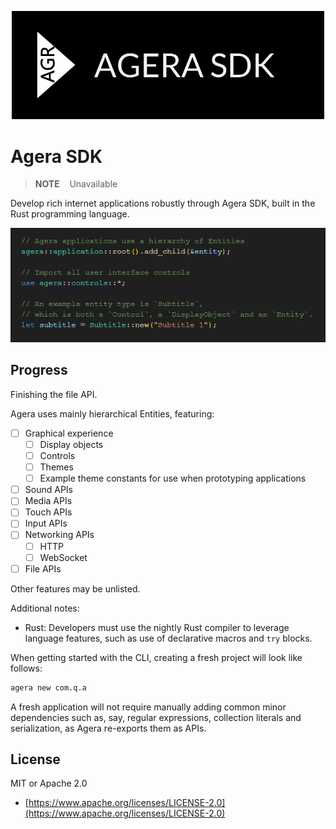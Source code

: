 <p align="center">

<img src="./assets/logo-72-ppi.png" width="500">

</p>

# Agera SDK

> **NOTE**&nbsp;&nbsp;&nbsp; Unavailable

Develop rich internet applications robustly through Agera SDK, built in the Rust programming language.

<p align="center">

<img src="./assets/intro-code.png">

</p>

## Progress

Finishing the file API.

Agera uses mainly hierarchical Entities, featuring:

- [ ] Graphical experience
  - [ ] Display objects
  - [ ] Controls
  - [ ] Themes
  - [ ] Example theme constants for use when prototyping applications
- [ ] Sound APIs
- [ ] Media APIs
- [ ] Touch APIs
- [ ] Input APIs
- [ ] Networking APIs
  - [ ] HTTP
  - [ ] WebSocket
- [ ] File APIs

Other features may be unlisted.

Additional notes:

- Rust: Developers must use the nightly Rust compiler to leverage language features, such as use of declarative macros and `try` blocks.

When getting started with the CLI, creating a fresh project will look like follows:

```sh
agera new com.q.a
```

A fresh application will not require manually adding common minor dependencies such as, say, regular expressions, collection literals and serialization, as Agera re-exports them as APIs.

## License

MIT or Apache 2.0

- [https://www.apache.org/licenses/LICENSE-2.0](https://www.apache.org/licenses/LICENSE-2.0)
